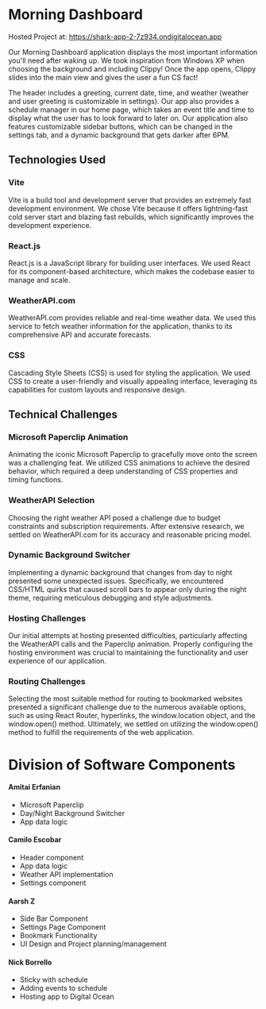 # Morning Dashboard

Hosted Project at: https://shark-app-2-7z934.ondigitalocean.app

Our Morning Dashboard application displays the most important information you'll need after waking up. We took inspiration from Windows XP when choosing the background and including Clippy! Once the app opens, Clippy slides into the main view and gives the user a fun CS fact!

The header includes a greeting, current date, time, and weather (weather and user greeting is customizable in settings). Our app also provides a schedule manager in our home page, which takes an event title and time to display what the user has to look forward to later on. Our application also features customizable sidebar buttons, which can be changed in the settings tab, and a dynamic background that gets darker after 6PM.

## Technologies Used

### Vite

Vite is a build tool and development server that provides an extremely fast development environment. We chose Vite because it offers lightning-fast cold server start and blazing fast rebuilds, which significantly improves the development experience.

### React.js

React.js is a JavaScript library for building user interfaces. We used React for its component-based architecture, which makes the codebase easier to manage and scale.

### WeatherAPI.com

WeatherAPI.com provides reliable and real-time weather data. We used this service to fetch weather information for the application, thanks to its comprehensive API and accurate forecasts.

### CSS

Cascading Style Sheets (CSS) is used for styling the application. We used CSS to create a user-friendly and visually appealing interface, leveraging its capabilities for custom layouts and responsive design.

## Technical Challenges

### Microsoft Paperclip Animation

Animating the iconic Microsoft Paperclip to gracefully move onto the screen was a challenging feat. We utilized CSS animations to achieve the desired behavior, which required a deep understanding of CSS properties and timing functions.

### WeatherAPI Selection

Choosing the right weather API posed a challenge due to budget constraints and subscription requirements. After extensive research, we settled on WeatherAPI.com for its accuracy and reasonable pricing model.

### Dynamic Background Switcher

Implementing a dynamic background that changes from day to night presented some unexpected issues. Specifically, we encountered CSS/HTML quirks that caused scroll bars to appear only during the night theme, requiring meticulous debugging and style adjustments.

### Hosting Challenges

Our initial attempts at hosting presented difficulties, particularly affecting the WeatherAPI calls and the Paperclip animation. Properly configuring the hosting environment was crucial to maintaining the functionality and user experience of our application.

### Routing Challenges

Selecting the most suitable method for routing to bookmarked websites presented a significant challenge due to the numerous available options, such as using React Router, hyperlinks, the window.location object, and the window.open() method. Ultimately, we settled on utilizing the window.open() method to fulfill the requirements of the web application.

# Division of Software Components

#### Amitai Erfanian

- Microsoft Paperclip
- Day/Night Background Switcher
- App data logic

#### Camilo Escobar

- Header component
- App data logic
- Weather API implementation
- Settings component

#### Aarsh Z

- Side Bar Component
- Settings Page Component
- Bookmark Functionality
- UI Design and Project planning/management

#### Nick Borrello

- Sticky with schedule
- Adding events to schedule
- Hosting app to Digital Ocean
